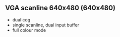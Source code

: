 VGA scanline 640x480 (640x480)
--------------------
 - dual cog
 - single scanline, dual input buffer
 - full colour mode
